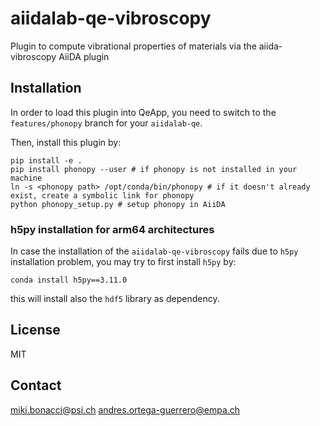 # aiidalab-qe-vibroscopy
Plugin to compute vibrational properties of materials via the aiida-vibroscopy AiiDA plugin

## Installation

In order to load this plugin into QeApp, you need to switch to the `features/phonopy` branch for your `aiidalab-qe`.

Then, install this plugin by:

```shell
pip install -e .
pip install phonopy --user # if phonopy is not installed in your machine
ln -s <phonopy path> /opt/conda/bin/phonopy # if it doesn't already exist, create a symbolic link for phonopy
python phonopy_setup.py # setup phonopy in AiiDA
```

### h5py installation for arm64 architectures

In case the installation of the `aiidalab-qe-vibroscopy` fails due to `h5py` installation problem, you may try to first install
`h5py` by:

```shell
conda install h5py==3.11.0
```

this will install also the `hdf5` library as dependency.


## License

MIT

## Contact

miki.bonacci@psi.ch
andres.ortega-guerrero@empa.ch
